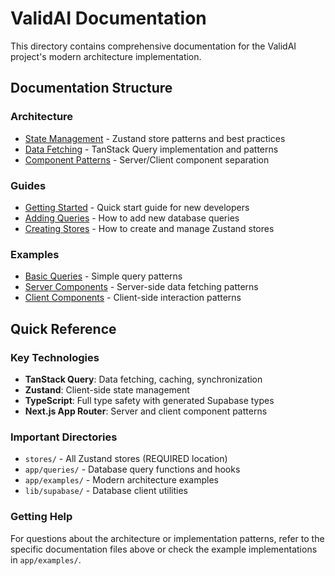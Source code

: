 # ValidAI Documentation

This directory contains comprehensive documentation for the ValidAI project's modern architecture implementation.

## Documentation Structure

### Architecture
- [State Management](./architecture/state-management.md) - Zustand store patterns and best practices
- [Data Fetching](./architecture/data-fetching.md) - TanStack Query implementation and patterns
- [Component Patterns](./architecture/component-patterns.md) - Server/Client component separation

### Guides
- [Getting Started](./guides/getting-started.md) - Quick start guide for new developers
- [Adding Queries](./guides/adding-queries.md) - How to add new database queries
- [Creating Stores](./guides/creating-stores.md) - How to create and manage Zustand stores

### Examples
- [Basic Queries](./examples/basic-queries.md) - Simple query patterns
- [Server Components](./examples/server-components.md) - Server-side data fetching patterns
- [Client Components](./examples/client-components.md) - Client-side interaction patterns

## Quick Reference

### Key Technologies
- **TanStack Query**: Data fetching, caching, synchronization
- **Zustand**: Client-side state management
- **TypeScript**: Full type safety with generated Supabase types
- **Next.js App Router**: Server and client component patterns

### Important Directories
- `stores/` - All Zustand stores (REQUIRED location)
- `app/queries/` - Database query functions and hooks
- `app/examples/` - Modern architecture examples
- `lib/supabase/` - Database client utilities

### Getting Help
For questions about the architecture or implementation patterns, refer to the specific documentation files above or check the example implementations in `app/examples/`.